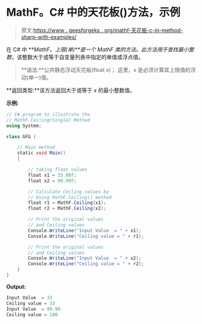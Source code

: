 # MathF。C# 中的天花板()方法，示例

> 原文:[https://www . geesforgeks . org/mathf-天花板-c-in-method-sharp-with-examples/](https://www.geeksforgeeks.org/mathf-ceiling-method-in-c-sharp-with-examples/)

在 C# 中 ***MathF。*上限(单)**是一个 MathF 类的方法。此方法用于查找*最小整数*，该整数大于或等于自变量列表中指定的单值或浮点值。

> **语法:**公共静态浮动天花板(float x)；
> 这里，x 是必须计算其上限值的浮动(单一)值。

**返回类型:**该方法返回大于或等于 *x* 的最小整数值。

**示例:**

```cs
// C# program to illustrate the
// MathF.Ceiling(Single) Method
using System;

class GFG {

    // Main method
    static void Main()
    {

        // taking float values
        float x1 = 33.00f;
        float x2 = 99.99f;

        // Calculate Ceiling values by
        // Using MathF.Ceiling() method
        float r1 = MathF.Ceiling(x1);
        float r2 = MathF.Ceiling(x2);

        // Print the original values
        // and Ceiling values
        Console.WriteLine("Input Value  = " + x1);
        Console.WriteLine("Ceiling value = " + r1);

        // Print the original values
        // and Ceiling values
        Console.WriteLine("Input Value  = " + x2);
        Console.WriteLine("Ceiling value = " + r2);
    }
}
```

**Output:**

```cs
Input Value  = 33
Ceiling value = 33
Input Value  = 99.99
Ceiling value = 100

```